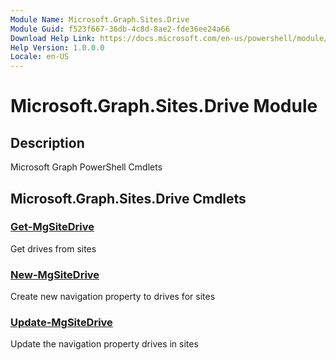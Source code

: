 ```yaml
---
Module Name: Microsoft.Graph.Sites.Drive
Module Guid: f523f667-36db-4c8d-8ae2-fde36ee24a66
Download Help Link: https://docs.microsoft.com/en-us/powershell/module/microsoft.graph.sites.drive
Help Version: 1.0.0.0
Locale: en-US
---
```


# Microsoft.Graph.Sites.Drive Module
## Description
Microsoft Graph PowerShell Cmdlets

## Microsoft.Graph.Sites.Drive Cmdlets
### [Get-MgSiteDrive](Get-MgSiteDrive.md)
Get drives from sites

### [New-MgSiteDrive](New-MgSiteDrive.md)
Create new navigation property to drives for sites

### [Update-MgSiteDrive](Update-MgSiteDrive.md)
Update the navigation property drives in sites

